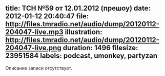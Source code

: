 title: ТСН №59 от 12.01.2012 (прешоу)
date: 2012-01-12 20:40:47
file: http://files.tmradio.net/audio/dump/20120112-204047-live.mp3
illustration: http://files.tmradio.net/audio/dump/20120112-204047-live.png
duration: 1496
filesize: 23951584
labels: podcast, umonkey, partyzan
---
Описание записи отсутствует.
